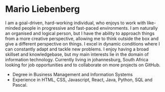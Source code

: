 # Mario Liebenberg

I am a goal-driven, hard-working individual, who enjoys to work with like-minded people in progressive and fast-paced environments. I am naturally an organised and logical person, but I have the ability to approach things from a more creative perspective, allowing me to think outside the box and give a different perspective on things. I excel in dynamic conditions where I can constantly adapt and tackle new problems. I enjoy having a broad skillset and knowledgebase, but my main interests lie in the domain of information technology.
Currently living in johannesburg, South Africa looking for job opportunities and to collaborate on more projects on GitHub.
* Degree in Business Management and Information Systems
* Experience in HTML, CSS, Javascript, React, Java, Python, SQL and Pascal.
